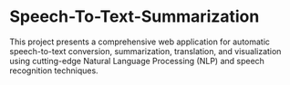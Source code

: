 # Speech-To-Text-Summarization
This project presents a comprehensive web application for automatic speech-to-text conversion, summarization, translation, and visualization using cutting-edge Natural Language Processing (NLP) and speech recognition techniques.
